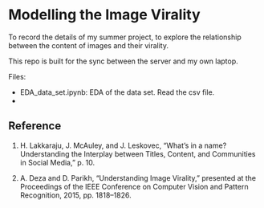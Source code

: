# Modelling the Image Virality

To record the details of my summer project, to explore the relationship between the content of images and their virality.

This repo is built for the sync between the server and my own laptop.

Files:

- EDA\_data\_set.ipynb: EDA of the data set. Read the csv file.
- 



## Reference 

1.  H. Lakkaraju, J. McAuley, and J. Leskovec, “What’s in a name? Understanding the Interplay between Titles, Content, and Communities in Social Media,” p. 10.

2. A. Deza and D. Parikh, “Understanding Image Virality,” presented at the Proceedings of the IEEE Conference on Computer Vision and Pattern Recognition, 2015, pp. 1818–1826.
